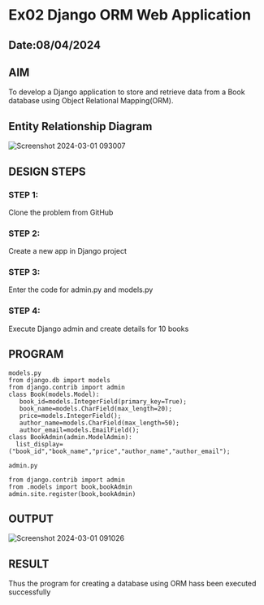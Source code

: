 # Ex02 Django ORM Web Application
## Date:08/04/2024 

## AIM
To develop a Django application to store and retrieve data from a Book database using Object Relational Mapping(ORM).

## Entity Relationship Diagram

![Screenshot 2024-03-01 093007](https://github.com/Dilliarasu0105/ORM/assets/147608800/9a35609e-4d01-4850-bfd7-e9ed0f2c243f)

## DESIGN STEPS

### STEP 1:
Clone the problem from GitHub

### STEP 2:
Create a new app in Django project

### STEP 3:
Enter the code for admin.py and models.py

### STEP 4:
Execute Django admin and create details for 10 books

## PROGRAM

~~~
models.py
from django.db import models
from django.contrib import admin
class Book(models.Model):
   book_id=models.IntegerField(primary_key=True);
   book_name=models.CharField(max_length=20);
   price=models.IntegerField();
   author_name=models.CharField(max_length=50);
   author_email=models.EmailField();
class BookAdmin(admin.ModelAdmin):
  list_display=("book_id","book_name","price","author_name","author_email");

admin.py

from django.contrib import admin
from .models import book,bookAdmin
admin.site.register(book,bookAdmin)
~~~




## OUTPUT

![Screenshot 2024-03-01 091026](https://github.com/Dilliarasu0105/ORM/assets/147608800/6a84e252-a3b2-4554-ba6e-9c34eb25a76f)



## RESULT
Thus the program for creating a database using ORM hass been executed successfully
